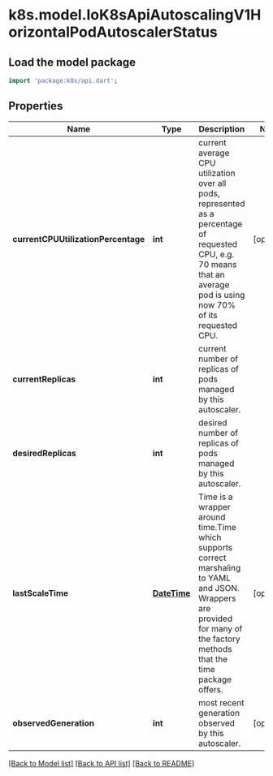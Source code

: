 # k8s.model.IoK8sApiAutoscalingV1HorizontalPodAutoscalerStatus

## Load the model package
```dart
import 'package:k8s/api.dart';
```

## Properties
Name | Type | Description | Notes
------------ | ------------- | ------------- | -------------
**currentCPUUtilizationPercentage** | **int** | current average CPU utilization over all pods, represented as a percentage of requested CPU, e.g. 70 means that an average pod is using now 70% of its requested CPU. | [optional] 
**currentReplicas** | **int** | current number of replicas of pods managed by this autoscaler. | 
**desiredReplicas** | **int** | desired number of replicas of pods managed by this autoscaler. | 
**lastScaleTime** | [**DateTime**](DateTime.md) | Time is a wrapper around time.Time which supports correct marshaling to YAML and JSON.  Wrappers are provided for many of the factory methods that the time package offers. | [optional] 
**observedGeneration** | **int** | most recent generation observed by this autoscaler. | [optional] 

[[Back to Model list]](../README.md#documentation-for-models) [[Back to API list]](../README.md#documentation-for-api-endpoints) [[Back to README]](../README.md)


